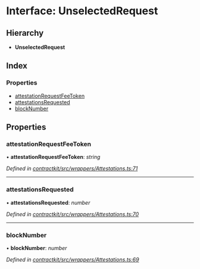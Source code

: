 # Interface: UnselectedRequest

## Hierarchy

* **UnselectedRequest**

## Index

### Properties

* [attestationRequestFeeToken](_contractkit_src_wrappers_attestations_.unselectedrequest.md#attestationrequestfeetoken)
* [attestationsRequested](_contractkit_src_wrappers_attestations_.unselectedrequest.md#attestationsrequested)
* [blockNumber](_contractkit_src_wrappers_attestations_.unselectedrequest.md#blocknumber)

## Properties

###  attestationRequestFeeToken

• **attestationRequestFeeToken**: *string*

*Defined in [contractkit/src/wrappers/Attestations.ts:71](https://github.com/celo-org/celo-monorepo/blob/master/packages/contractkit/src/wrappers/Attestations.ts#L71)*

___

###  attestationsRequested

• **attestationsRequested**: *number*

*Defined in [contractkit/src/wrappers/Attestations.ts:70](https://github.com/celo-org/celo-monorepo/blob/master/packages/contractkit/src/wrappers/Attestations.ts#L70)*

___

###  blockNumber

• **blockNumber**: *number*

*Defined in [contractkit/src/wrappers/Attestations.ts:69](https://github.com/celo-org/celo-monorepo/blob/master/packages/contractkit/src/wrappers/Attestations.ts#L69)*
